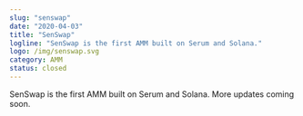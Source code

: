 ```yaml
---
slug: "senswap"
date: "2020-04-03"
title: "SenSwap"
logline: "SenSwap is the first AMM built on Serum and Solana."
logo: /img/senswap.svg
category: AMM
status: closed
---
```


SenSwap is the first AMM built on Serum and Solana. More updates coming soon.
